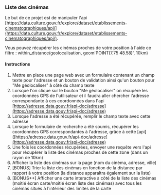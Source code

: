 ### Liste des cinémas

Le but de ce projet est de manipuler l'api [https://data.culture.gouv.fr/explore/dataset/etablissements-cinematographiques/api/](https://data.culture.gouv.fr/explore/dataset/etablissements-cinematographiques/api/).

Vous pouvez récupérer les cinémas proches de votre position à l'aide ce filtre :
within_distance(geolocalisation, geom'POINT(7.75 48.58)', 10km)

#### Instructions

1. Mettre en place une page web avec un formulaire contenant un champ texte pour l'adresse et un bouton de validation ainsi qu'un bouton pour "Me géolocaliser" à côté du champ texte
2. Lorsque l'on clique sur le bouton "Me géolocaliser" on récupère les coordonnées GPS de l'utilisateur et il faudra aller chercher l'adresse correspondante à ces coordonnées dans l'api [https://adresse.data.gouv.fr/api-doc/adresse](https://adresse.data.gouv.fr/api-doc/adresse)
3. Lorsque l'adresse a été récupérée, remplir le champ texte avec cette adresse
4. Lorsque le formulaire de recherche a été soumis, récupérer les coordonnées GPS correspondantes à l'adresse, grâce à cette [api]([https://adresse.data.gouv.fr/api-doc/adresse](https://adresse.data.gouv.fr/api-doc/adresse)
5. Une fois les coordonnées récupérées, envoyer une requête vers l'api pour récupérer la liste des cinémas proches de cette zone (dans un rayon de 10km)
6. Afficher la liste des cinémas sur la page (nom du cinéma, adresse, ville)
7. [BONUS] Trier la liste des cinémas en fonction de la distance par rapport à votre position (la distance apparaîtra également sur la liste)
8. [BONUS++] Afficher une carte interactive à côté de la liste des cinémas (moitié écran carte/moitié écran liste des cinémas) avec tous les cinémas situés à l'intérieur des limites de la carte